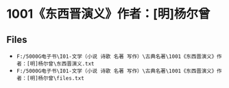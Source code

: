 # 1001《东西晋演义》作者：[明]杨尔曾

## Files

- `F:/5000G电子书\I01-文学（小说 诗歌 名著 写作）\古典名著\1001《东西晋演义》作者：[明]杨尔曾\东西晋演义.txt`
- `F:/5000G电子书\I01-文学（小说 诗歌 名著 写作）\古典名著\1001《东西晋演义》作者：[明]杨尔曾\files.txt`
